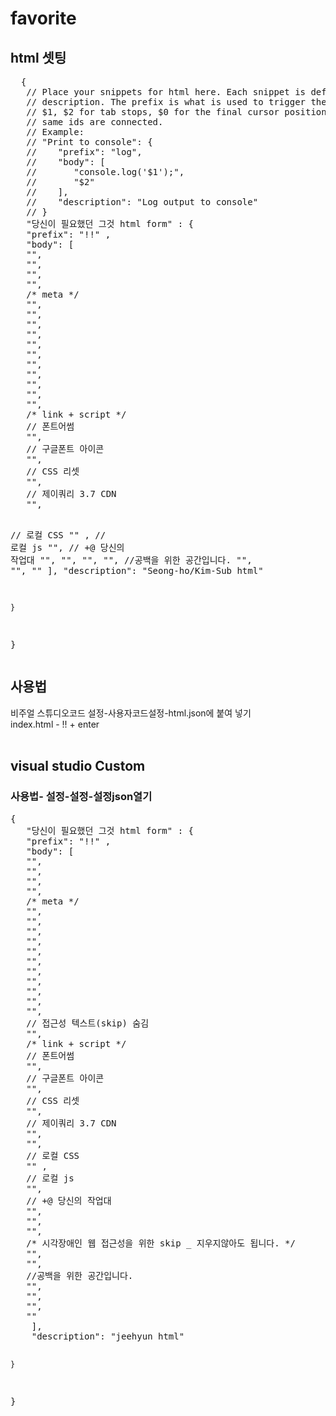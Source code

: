 # favorite
<h2>html 셋팅</h2>

 <pre>
  {
   // Place your snippets for html here. Each snippet is defined under a snippet name and has a prefix, body and 
   // description. The prefix is what is used to trigger the snippet and the body will be expanded and inserted. Possible variables are:
   // $1, $2 for tab stops, $0 for the final cursor position, and ${1:label}, ${2:another} for placeholders. Placeholders with the 
   // same ids are connected.
   // Example:
   // "Print to console": {
   //    "prefix": "log",
   //    "body": [
   //       "console.log('$1');",
   //       "$2"
   //    ],
   //    "description": "Log output to console"
   // }
   "당신이 필요했던 그것 html form" : {
   "prefix": "!!" ,
   "body": [
   "<!DOCTYPE html>",
   "<html lang=\"ko\">",
   "<head>",
   "<title>     </title>",
   /* meta */
   "<meta charset='utf-8'>",
   "<meta name='viewport' content='width=device-width, initial-scale=1.0'>",
   "<meta name='Title' content=''>",
   "<meta name='Subject' content=''>",
   "<meta name='Keywords' content=''>",
   "<meta name='Author' content=''>",
   "<meta name='Publisher' content=''>",
   "<meta name='Description' content=''>",
   "<meta name='Author-Date' content=''>",
   "<meta name='Copyright' content=''>",
   "",
   /* link + script */
   // 폰트어썸
   "<link rel='stylesheet' href='https://cdnjs.cloudflare.com/ajax/libs/font-awesome/5.15.3/css/all.min.css'>",
   // 구글폰트 아이콘
   "<link rel='stylesheet' href='https://fonts.googleapis.com/css2?family=Material+Symbols+Outlined:opsz,wght,FILL,GRAD@48,400,0,0' />",
   // CSS 리셋
   "<link href='https://cdn.jsdelivr.net/npm/reset-css@5.0.1/reset.min.css'>",
   // 제이쿼리 3.7 CDN
   "<script src='https://code.jquery.com/jquery-3.7.0.min.js' crossorigin='anonymous'></script>",
   // 로컬 CSS
   "<link rel='stylesheet' href='./css/style.css'/>" ,
   // 로컬 js
   "<script src='./js/script.js' defer></script>",
   // +@ 당신의 작업대
   "",
   "</head>",
   "<body>",
   "", //공백을 위한 공간입니다.
   "",
   "</body>",
   "</html>"
    ],
    "description": "Seong-ho/Kim-Sub html"
       
    }
 }
 </pre>
 <h2> 사용법 </h2>
  비주얼 스튜디오코드 설정-사용자코드설정-html.json에 붙여 넣기<br/>
  index.html - !! + enter

 <br/>
 <br/>
 <h2>visual studio Custom</h2>
<h3>사용법- 설정-설정-설정json열기</h3>
<pre>
{
   "당신이 필요했던 그것 html form" : {
   "prefix": "!!" ,
   "body": [
   "<!DOCTYPE html>",
   "<html lang=\"ko\">",
   "<head>",
   "<title>     </title>",
   /* meta */
   "<meta charset='utf-8'>",
   "<meta name='viewport' content='width=device-width, initial-scale=1.0'>",
   "<meta name='Title' content=''>",
   "<meta name='Subject' content=''>",
   "<meta name='Keywords' content=''>",
   "<meta name='Author' content=''>",
   "<meta name='Publisher' content=''>",
   "<meta name='Description' content=''>",
   "<meta name='Author-Date' content=''>",
   "<meta name='Copyright' content=''>",
   "",
   // 접근성 텍스트(skip) 숨김
   "<style>#skip{overflow: hidden; position:absolute; width:0; height:0; line-height:0; text-indent:-9999px;}</style>",
   /* link + script */
   // 폰트어썸
   "<link rel='stylesheet' href='https://cdnjs.cloudflare.com/ajax/libs/font-awesome/5.15.3/css/all.min.css'>",
   // 구글폰트 아이콘
   "<link rel='stylesheet' href='https://fonts.googleapis.com/css2?family=Material+Symbols+Outlined:opsz,wght,FILL,GRAD@48,400,0,0' />",
   // CSS 리셋
   "<link href='https://cdn.jsdelivr.net/npm/reset-css@5.0.1/reset.min.css'>",
   // 제이쿼리 3.7 CDN
   "<script src='https://code.jquery.com/jquery-3.7.0.min.js' crossorigin='anonymous'></script>",
   "",
   // 로컬 CSS
   "<link rel='stylesheet' href='./css/style.css'/>" ,
   // 로컬 js
   "<script src='./js/script.js' defer></script>",
   // +@ 당신의 작업대
   "",
   "</head>",
   "<body>",
   /* 시각장애인 웹 접근성을 위한 skip _ 지우지않아도 됩니다. */
   "<ul id='skip'>",
   "   <li><a href='#header'>헤더 바로가기</a></li>",
   "   <li><a href='#nav'>메뉴 바로가기</a></li>",
   "   <li><a href='#content'>내용 바로가기</a></li>",
   "</ul>", 
   "",   
   //공백을 위한 공간입니다.
   "", 
   "",
   "</body>",
   "</html>"
    ],
    "description": "jeehyun html"
       
    }
 }
</pre>
